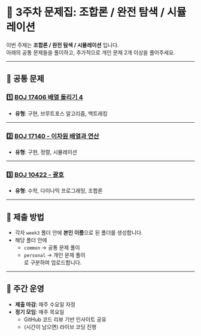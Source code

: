 # 📘 3주차 문제집: 조합론 / 완전 탐색 / 시뮬레이션

이번 주제는 **조합론 / 완전 탐색 / 시뮬레이션** 입니다.  
아래의 공통 문제들을 풀이하고, 추가적으로 개인 문제 2개 이상을 풀어주세요.

---

## 📂 공통 문제

### 1️⃣ [BOJ 17406 배열 돌리기 4](https://www.acmicpc.net/problem/17406)
- **유형**: 구현, 브루트포스 알고리즘, 백트래킹

--- 

### 2️⃣ [BOJ 17140 - 이차원 배열과 연산](https://www.acmicpc.net/problem/17140)
- **유형**: 구현, 정렬, 시뮬레이션

---

### 3️⃣ [BOJ 10422 - 괄호](https://www.acmicpc.net/problem/10422)
- **유형**: 수학, 다이나믹 프로그래밍, 조합론 

---

## 📝 제출 방법
- 각자 `week3` 폴더 안에 **본인 이름**으로 된 폴더를 생성합니다.  
- 해당 폴더 안에  
  - `common` → 공통 문제 풀이  
  - `personal` → 개인 문제 풀이  
  로 구분하여 업로드합니다.  

---

## 📅 주간 운영
- **제출 마감**: 매주 수요일 자정  
- **정기 모임**: 매주 목요일  
  - GitHub 코드 리뷰 기반 인사이트 공유  
  - (시간이 남으면) 라이브 코딩 진행
